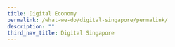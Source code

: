 ```yaml
---
title: Digital Economy
permalink: /what-we-do/digital-singapore/permalink/
description: ""
third_nav_title: Digital Singapore
---
```

